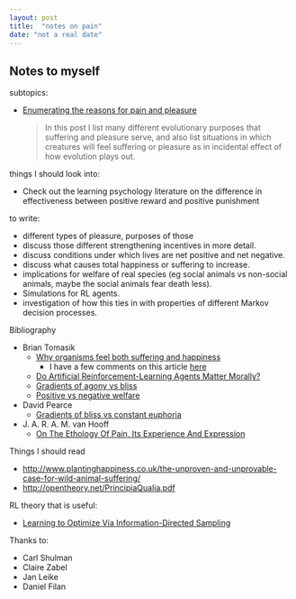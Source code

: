 ```yaml
---
layout: post
title:  "notes on pain"
date: "not a real date"
---
```


## Notes to myself

subtopics:

- [Enumerating the reasons for pain and pleasure](./different-types-of-rewards)
  > In this post I list many different evolutionary purposes that suffering and pleasure serve, and also list situations in which creatures will feel suffering or pleasure as in incidental effect of how evolution plays out.

things I should look into:

- Check out the learning psychology literature on the difference in effectiveness between positive reward and positive punishment

to write:

- different types of pleasure, purposes of those
- discuss those different strengthening incentives in more detail.
- discuss conditions under which lives are net positive and net negative.
- discuss what causes total happiness or suffering to increase.
- implications for welfare of real species (eg social animals vs non-social animals, maybe the social animals fear death less).
- Simulations for RL agents.
- investigation of how this ties in with properties of different Markov decision processes.

Bibliography

- Brian Tomasik
  - [Why organisms feel both suffering and happiness](http://reducing-suffering.org/why-organisms-feel-both-suffering-and-happiness/)
    - I have a few comments on this article [here](re-tomasik)
  - [Do Artificial Reinforcement-Learning Agents Matter Morally?](https://arxiv.org/abs/1410.8233)
  - [Gradients of agony vs bliss](http://reducing-suffering.org/ethical-issues-artificial-reinforcement-learning/#Gradients_of_agony_vs_bliss)
  - [Positive vs negative welfare](http://reducing-suffering.org/ethical-issues-artificial-reinforcement-learning/#Positive_vs_negative_welfare)
- David Pearce
  - [Gradients of bliss vs constant euphoria](https://www.hedweb.com/object33.htm)
- J. A. R. A. M. van Hooff
  - [On The Ethology Of Pain, Its Experience And Expression](/papers/ethology-of-pain)

Things I should read

- http://www.plantinghappiness.co.uk/the-unproven-and-unprovable-case-for-wild-animal-suffering/
- http://opentheory.net/PrincipiaQualia.pdf


RL theory that is useful:

- [Learning to Optimize Via Information-Directed Sampling](https://arxiv.org/pdf/1403.5556v5.pdf)

Thanks to:

- Carl Shulman
- Claire Zabel
- Jan Leike
- Daniel Filan
